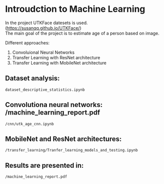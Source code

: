 # Introudction to Machine Learning  
In the project UTKFace datesets is used. (https://susanqq.github.io/UTKFace/)  
The main goal of the project is to estimate age of a person based on image.  

Different approaches:
1. Convoluional Neural Networks
2. Transfer Learning with ResNet architecture
3. Transfer Learning with MobileNet architecture


## Dataset analysis:
`dataset_descriptive_statistics.ipynb`

## Convolutiona neural networks: /machine_learning_report.pdf
`/cnn/utk_age_cnn.ipynb`

## MobileNet and ResNet architectures: 
`/transfer_learning/Tranfer_learning_models_and_testing.ipynb`

## Results are presented in:
`/machine_learning_report.pdf`
